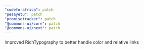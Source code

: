```yaml
---
"codeforafrica": patch
"pesayetu": patch
"promisetracker": patch
"@commons-ui/core": patch
"@commons-ui/next": patch
---
```


Improved RichTypography to better handle color and relative links
